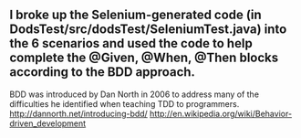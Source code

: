 I broke up the Selenium-generated code (in DodsTest/src/dodsTest/SeleniumTest.java) into the 6 scenarios 
and used the code to help complete the @Given, @When, @Then blocks according to the BDD approach.
-------------------

BDD was introduced by Dan North in 2006 to address many of the difficulties he identified when teaching TDD to programmers.
http://dannorth.net/introducing-bdd/
http://en.wikipedia.org/wiki/Behavior-driven_development


